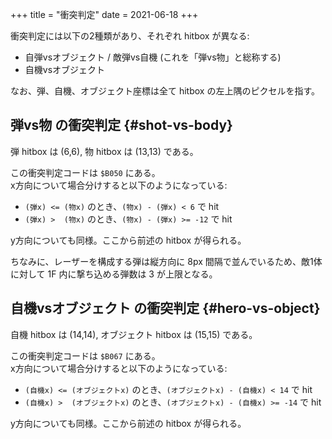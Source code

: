 +++
title = "衝突判定"
date = 2021-06-18
+++

衝突判定には以下の2種類があり、それぞれ hitbox が異なる:

* 自弾vsオブジェクト / 敵弾vs自機 (これを「弾vs物」と総称する)
* 自機vsオブジェクト

なお、弾、自機、オブジェクト座標は全て hitbox の左上隅のピクセルを指す。

## 弾vs物 の衝突判定 {#shot-vs-body}

弾 hitbox は (6,6), 物 hitbox は (13,13) である。

この衝突判定コードは `$B050` にある。  
x方向について場合分けすると以下のようになっている:

* `(弾x) <= (物x)` のとき、`(物x) - (弾x) < 6` で hit
* `(弾x) >  (物x)` のとき、`(物x) - (弾x) >= -12` で hit

y方向についても同様。ここから前述の hitbox が得られる。

ちなみに、レーザーを構成する弾は縦方向に 8px 間隔で並んでいるため、敵1体に対して 1F 内に撃ち込める弾数は 3 が上限となる。

## 自機vsオブジェクト の衝突判定 {#hero-vs-object}

自機 hitbox は (14,14), オブジェクト hitbox は (15,15) である。

この衝突判定コードは `$B067` にある。  
x方向について場合分けすると以下のようになっている:

* `(自機x) <= (オブジェクトx)` のとき、`(オブジェクトx) - (自機x) < 14` で hit
* `(自機x) >  (オブジェクトx)` のとき、`(オブジェクトx) - (自機x) >= -14` で hit

y方向についても同様。ここから前述の hitbox が得られる。
